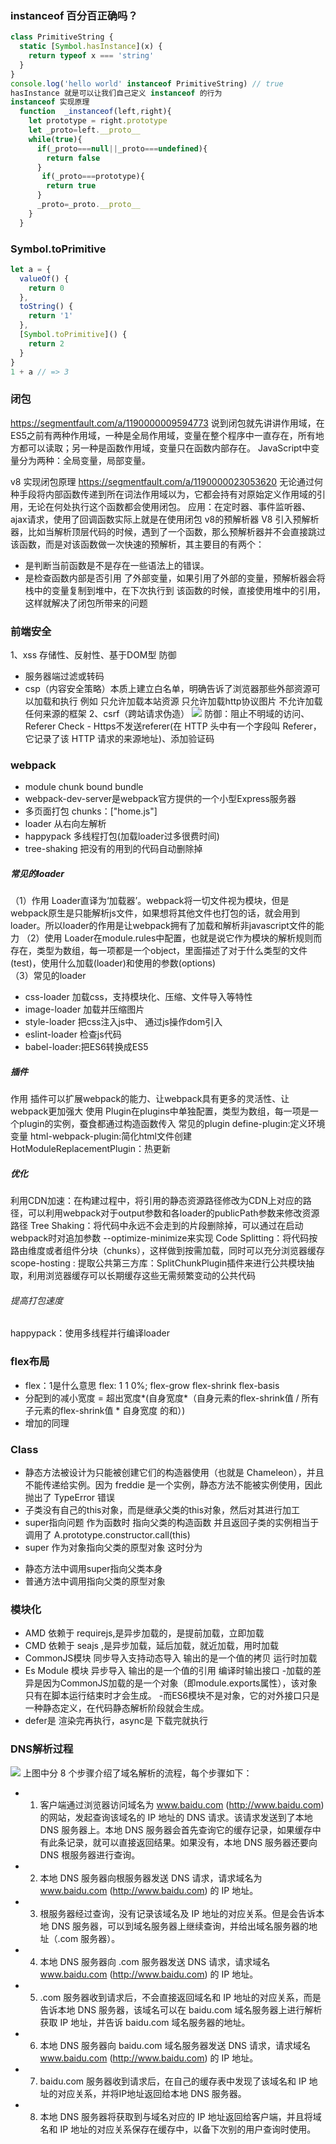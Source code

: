### instanceof  百分百正确吗？
```js
class PrimitiveString {
  static [Symbol.hasInstance](x) {
    return typeof x === 'string'
  }
}
console.log('hello world' instanceof PrimitiveString) // true
hasInstance 就是可以让我们自己定义 instanceof 的行为
instanceof 实现原理
  function  _instanceof(left,right){
    let prototype = right.prototype
    let _proto=left.__proto__
    while(true){
      if(_proto===null||_proto===undefined){
        return false
      }
       if(_proto===prototype){
        return true
      }
      _proto=_proto.__proto__
    }
  }
```
### Symbol.toPrimitive
~~~js
let a = {
  valueOf() {
    return 0
  },
  toString() {
    return '1'
  },
  [Symbol.toPrimitive]() {
    return 2
  }
}
1 + a // => 3
~~~
### 闭包
https://segmentfault.com/a/1190000009594773
说到闭包就先讲讲作用域，在ES5之前有两种作用域，一种是全局作用域，变量在整个程序中一直存在，所有地方都可以读取；另一种是函数作用域，变量只在函数内部存在。
JavaScript中变量分为两种：全局变量，局部变量。

v8 实现闭包原理 
https://segmentfault.com/a/1190000023053620
无论通过何种手段将内部函数传递到所在词法作用域以为，它都会持有对原始定义作用域的引用，无论在何处执行这个函数都会使用闭包。
应用：在定时器、事件监听器、ajax请求，使用了回调函数实际上就是在使用闭包
v8的预解析器
V8 引入预解析器，比如当解析顶层代码的时候，遇到了一个函数，那么预解析器并不会直接跳过该函数，而是对该函数做一次快速的预解析，其主要目的有两个：
+ 是判断当前函数是不是存在一些语法上的错误。
+ 是检查函数内部是否引用 了外部变量，如果引用了外部的变量，预解析器会将栈中的变量复制到堆中，在下次执行到 该函数的时候，直接使用堆中的引用，这样就解决了闭包所带来的问题
### 前端安全
1、xss
存储性、反射性、基于DOM型 
防御 
+  服务器端过滤或转码
+ csp（内容安全策略）本质上建立白名单，明确告诉了浏览器那些外部资源可以加载和执行 例如 只允许加载本站资源 只允许加载http协议图片 不允许加载任何来源的框架
2、csrf（跨站请求伪造）
![](https://upload-images.jianshu.io/upload_images/100028-37e1f13dd91fee0d.jpg?imageMogr2/auto-orient/strip|imageView2/2/format/webp)
防御：阻止不明域的访问、Referer Check - Https不发送referer(在 HTTP 头中有一个字段叫 Referer，它记录了该 HTTP 请求的来源地址)、添加验证码
### webpack
+ module chunk bound bundle
+  webpack-dev-server是webpack官方提供的一个小型Express服务器
+  多页面打包 chunks：["home.js"]
+ loader 从右向左解析
+ happypack 多线程打包(加载loader过多很费时间)
+ tree-shaking 把没有的用到的代码自动删除掉
##### 常见的loader
（1）作用
  Loader直译为‘加载器’。webpack将一切文件视为模块，但是webpack原生是只能解析js文件，如果想将其他文件也打包的话，就会用到loader。所以loader的作用是让webpack拥有了加载和解析非javascript文件的能力
（2）使用
Loader在module.rules中配置，也就是说它作为模块的解析规则而存在，类型为数组，每一项都是一个object，里面描述了对于什么类型的文件(test)，使用什么加载(loader)和使用的参数(options)  
（3）常见的loader
 + css-loader  加载css，支持模块化、压缩、文件导入等特性
 + image-loader 加载并压缩图片
 + style-loader 把css注入js中、 通过js操作dom引入
 + eslint-loader 检查js代码
 + babel-loader:把ES6转换成ES5
 ##### 插件 
 作用
 插件可以扩展webpack的能力、让webpack具有更多的灵活性、让webpack更加强大
 使用
 Plugin在plugins中单独配置，类型为数组，每一项是一个plugin的实例，蚕食都通过构造函数传入
 常见的plugin
 define-plugin:定义环境变量
 html-webpack-plugin:简化html文件创建
 HotModuleReplacementPlugin：热更新
##### 优化
利用CDN加速：在构建过程中，将引用的静态资源路径修改为CDN上对应的路径，可以利用webpack对于output参数和各loader的publicPath参数来修改资源路径
Tree Shaking：将代码中永远不会走到的片段删除掉，可以通过在启动webpack时对追加参数 --optimize-minimize来实现
Code Splitting：将代码按路由维度或者组件分块（chunks），这样做到按需加载，同时可以充分浏览器缓存
scope-hosting :
提取公共第三方库：SplitChunkPlugin插件来进行公共模块抽取，利用浏览器缓存可以长期缓存这些无需频繁变动的公共代码
 ###### 提高打包速度
happypack：使用多线程并行编译loader
### flex布局
+ flex：1是什么意思 flex: 1 1 0%; flex-grow flex-shrink flex-basis
+ 分配到的减小宽度 = 超出宽度*(自身宽度*（自身元素的flex-shrink值 / 所有子元素的flex-shrink值 * 自身宽度 的和）)
+ 增加的同理
### Class
+ 静态方法被设计为只能被创建它们的构造器使用（也就是 Chameleon），并且不能传递给实例。因为 freddie 是一个实例，静态方法不能被实例使用，因此抛出了 TypeError 错误
+ 子类没有自己的this对象，而是继承父类的this对象，然后对其进行加工
+ super指向问题 作为函数时 指向父类的构造函数 并且返回子类的实例相当于调用了 A.prototype.constructor.call(this) 
+ super 作为对象指向父类的原型对象 这时分为
 - 静态方法中调用super指向父类本身
 - 普通方法中调用指向父类的原型对象
 ### 模块化
+ AMD 依赖于 requirejs,是异步加载的，是提前加载，立即加载 
+ CMD 依赖于 seajs ,是异步加载，延后加载，就近加载，用时加载 
+ CommonJS模块 同步导入支持动态导入 输出的是一个值的拷贝 运行时加载
+ Es Module 模块 异步导入 输出的是一个值的引用  编译时输出接口
  -加载的差异是因为CommonJS加载的是一个对象（即module.exports属性），该对象只有在脚本运行结束时才会生成。
  -而ES6模块不是对象，它的对外接口只是一种静态定义，在代码静态解析阶段就会生成。
+ defer是 渲染完再执行，async是 下载完就执行
### DNS解析过程
![](http://c.biancheng.net/uploads/allimg/191111/6-191111164422334.gif)
上图中分 8 个步骤介绍了域名解析的流程，每个步骤如下：
+ 1) 客户端通过浏览器访问域名为 www.baidu.com (http://www.baidu.com) 的网站，发起查询该域名的 IP 地址的 DNS 请求。该请求发送到了本地 DNS 服务器上。本地 DNS 服务器会首先查询它的缓存记录，如果缓存中有此条记录，就可以直接返回结果。如果没有，本地 DNS 服务器还要向 DNS 根服务器进行查询。
+ 2) 本地 DNS 服务器向根服务器发送 DNS 请求，请求域名为 www.baidu.com (http://www.baidu.com) 的 IP 地址。
+ 3) 根服务器经过查询，没有记录该域名及 IP 地址的对应关系。但是会告诉本地 DNS 服务器，可以到域名服务器上继续查询，并给出域名服务器的地址（.com 服务器）。
+ 4) 本地 DNS 服务器向 .com 服务器发送 DNS 请求，请求域名 www.baidu.com (http://www.baidu.com) 的 IP 地址。
+ 5) .com 服务器收到请求后，不会直接返回域名和 IP 地址的对应关系，而是告诉本地 DNS 服务器，该域名可以在 baidu.com 域名服务器上进行解析获取 IP 地址，并告诉 baidu.com 域名服务器的地址。
+ 6) 本地 DNS 服务器向 baidu.com 域名服务器发送 DNS 请求，请求域名 www.baidu.com (http://www.baidu.com) 的 IP 地址。
+ 7) baidu.com 服务器收到请求后，在自己的缓存表中发现了该域名和 IP 地址的对应关系，并将IP地址返回给本地 DNS 服务器。
+ 8) 本地 DNS 服务器将获取到与域名对应的 IP 地址返回给客户端，并且将域名和 IP 地址的对应关系保存在缓存中，以备下次别的用户查询时使用。